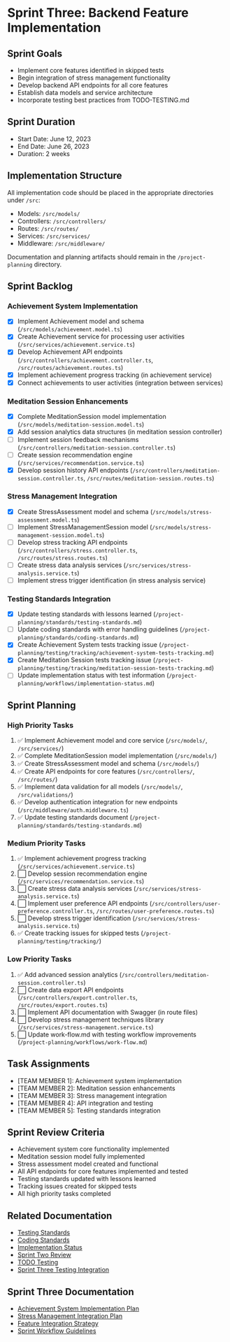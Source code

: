 # Sprint Three: Backend Feature Implementation

## Sprint Goals
- Implement core features identified in skipped tests
- Begin integration of stress management functionality
- Develop backend API endpoints for all core features
- Establish data models and service architecture
- Incorporate testing best practices from TODO-TESTING.md

## Sprint Duration
- Start Date: June 12, 2023
- End Date: June 26, 2023
- Duration: 2 weeks

## Implementation Structure
All implementation code should be placed in the appropriate directories under `/src`:
- Models: `/src/models/`
- Controllers: `/src/controllers/`
- Routes: `/src/routes/`
- Services: `/src/services/`
- Middleware: `/src/middleware/`

Documentation and planning artifacts should remain in the `/project-planning` directory.

## Sprint Backlog

### Achievement System Implementation
- [x] Implement Achievement model and schema (`/src/models/achievement.model.ts`)
- [x] Create Achievement service for processing user activities (`/src/services/achievement.service.ts`)
- [x] Develop Achievement API endpoints (`/src/controllers/achievement.controller.ts`, `/src/routes/achievement.routes.ts`)
- [x] Implement achievement progress tracking (in achievement service)
- [x] Connect achievements to user activities (integration between services)

### Meditation Session Enhancements
- [x] Complete MeditationSession model implementation (`/src/models/meditation-session.model.ts`)
- [x] Add session analytics data structures (in meditation session controller)
- [ ] Implement session feedback mechanisms (`/src/controllers/meditation-session.controller.ts`)
- [ ] Create session recommendation engine (`/src/services/recommendation.service.ts`)
- [x] Develop session history API endpoints (`/src/controllers/meditation-session.controller.ts`, `/src/routes/meditation-session.routes.ts`)

### Stress Management Integration
- [x] Create StressAssessment model and schema (`/src/models/stress-assessment.model.ts`)
- [ ] Implement StressManagementSession model (`/src/models/stress-management-session.model.ts`)
- [ ] Develop stress tracking API endpoints (`/src/controllers/stress.controller.ts`, `/src/routes/stress.routes.ts`)
- [ ] Create stress data analysis services (`/src/services/stress-analysis.service.ts`)
- [ ] Implement stress trigger identification (in stress analysis service)

### Testing Standards Integration
- [x] Update testing standards with lessons learned (`/project-planning/standards/testing-standards.md`)
- [ ] Update coding standards with error handling guidelines (`/project-planning/standards/coding-standards.md`)
- [x] Create Achievement System tests tracking issue (`/project-planning/testing/tracking/achievement-system-tests-tracking.md`)
- [x] Create Meditation Session tests tracking issue (`/project-planning/testing/tracking/meditation-session-tests-tracking.md`)
- [ ] Update implementation status with test information (`/project-planning/workflows/implementation-status.md`)

## Sprint Planning

### High Priority Tasks
1. ✅ Implement Achievement model and core service (`/src/models/`, `/src/services/`)
2. ✅ Complete MeditationSession model implementation (`/src/models/`)
3. ✅ Create StressAssessment model and schema (`/src/models/`)
4. ✅ Create API endpoints for core features (`/src/controllers/`, `/src/routes/`)
5. ✅ Implement data validation for all models (`/src/models/`, `/src/validations/`)
6. ✅ Develop authentication integration for new endpoints (`/src/middleware/auth.middleware.ts`)
7. ✅ Update testing standards document (`/project-planning/standards/testing-standards.md`)

### Medium Priority Tasks
1. ✅ Implement achievement progress tracking (`/src/services/achievement.service.ts`)
2. ⬜ Develop session recommendation engine (`/src/services/recommendation.service.ts`)
3. ⬜ Create stress data analysis services (`/src/services/stress-analysis.service.ts`)
4. ⬜ Implement user preference API endpoints (`/src/controllers/user-preference.controller.ts`, `/src/routes/user-preference.routes.ts`)
5. ⬜ Develop stress trigger identification (`/src/services/stress-analysis.service.ts`)
6. ✅ Create tracking issues for skipped tests (`/project-planning/testing/tracking/`)

### Low Priority Tasks
1. ✅ Add advanced session analytics (`/src/controllers/meditation-session.controller.ts`)
2. ⬜ Create data export API endpoints (`/src/controllers/export.controller.ts`, `/src/routes/export.routes.ts`)
3. ⬜ Implement API documentation with Swagger (in route files)
4. ⬜ Develop stress management techniques library (`/src/services/stress-management.service.ts`)
5. ⬜ Update work-flow.md with testing workflow improvements (`/project-planning/workflows/work-flow.md`)

## Task Assignments
- [TEAM MEMBER 1]: Achievement system implementation
- [TEAM MEMBER 2]: Meditation session enhancements
- [TEAM MEMBER 3]: Stress management integration
- [TEAM MEMBER 4]: API integration and testing
- [TEAM MEMBER 5]: Testing standards integration

## Sprint Review Criteria
- Achievement system core functionality implemented
- Meditation session model fully implemented
- Stress assessment model created and functional
- All API endpoints for core features implemented and tested
- Testing standards updated with lessons learned
- Tracking issues created for skipped tests
- All high priority tasks completed

## Related Documentation
- [Testing Standards](../standards/testing-standards.md)
- [Coding Standards](../standards/coding-standards.md)
- [Implementation Status](../workflows/implementation-status.md)
- [Sprint Two Review](./sprint-two-review.md)
- [TODO Testing](../testing/TODO-TESTING.md)
- [Sprint Three Testing Integration](./sprint-three-testing-integration.md)

## Sprint Three Documentation
- [Achievement System Implementation Plan](./documentation/achievement-system-plan.md)
- [Stress Management Integration Plan](./documentation/stress-management-plan.md)
- [Feature Integration Strategy](./documentation/feature-integration-strategy.md)
- [Sprint Workflow Guidelines](./documentation/sprint-workflow-guidelines.md) 